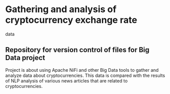# Gathering and analysis of cryptocurrency exchange rate
data

## Repository for version control of files for Big Data project

Project is about using Apache NiFi and other Big Data tools to gather and analyze data about cryptocurrencies. This data is compared with the results of NLP analysis of various news articles that are related to cryptocurrencies.
